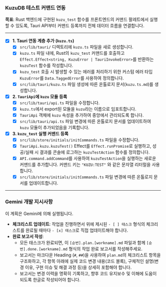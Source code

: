 ### KuzuDB 테스트 커맨드 연동

**목표**: Rust 백엔드에 구현된 `kuzu_test` 함수를 프론트엔드의 커맨드 팔레트에서 실행할 수 있도록, Tauri API부터 커맨드 등록까지 전체 데이터 흐름을 연결합니다.

---

- [x] **1. Tauri 연동 계층 추가 (`kuzu.ts`)**
    - [x] `src/lib/tauri/` 디렉토리에 `kuzu.ts` 파일을 새로 생성합니다.
    - [x] `kuzu.ts` 파일 내에, Rust의 `kuzu_test` 커맨드를 호출하고 `Effect.Effect<string, KuzuError | TauriInvokeError>`를 반환하는 `kuzuTest` 함수를 작성합니다.
    - [x] `kuzu_test` 호출 시 발생할 수 있는 에러를 처리하기 위한 커스텀 에러 타입 `KuzuError`를 `Data.TaggedError`를 사용하여 정의합니다.
    - [x] `src/lib/tauri/kuzu.ts` 파일 생성에 따른 온톨로지 문서(`kuzu.ts.md`)를 생성합니다.

- [x] **2. `TauriApi`에 `kuzu` 모듈 등록**
    - [x] `src/lib/tauri/api.ts` 파일을 수정합니다.
    - [x] `kuzu.ts`에서 export된 모듈을 `kuzu`라는 이름으로 임포트합니다.
    - [x] `TauriApi` 객체에 `kuzu` 속성을 추가하여 중앙에서 관리되도록 합니다.
    - [x] `src/lib/tauri/api.ts` 파일 변경에 따른 온톨로지 문서를 업데이트하여 `kuzu` 모듈이 추가되었음을 기록합니다.

- [x] **3. `kuzu_test` 실행 커맨드 등록**
    - [x] `src/lib/store/initials/initCommands.ts` 파일을 수정합니다.
    - [x] `TauriApi.kuzu.kuzuTest()` Effect를 `Effect.runPromise`로 실행하고, 성공/실패 시 결과를 콘솔에 로그하는 `kuzuTestAction` 함수를 정의합니다.
    - [x] `API.command.addCommand`를 사용하여 `kuzuTestAction`을 실행하는 새로운 커맨드를 추가합니다. 커맨드 키는 `"KUZU:TEST"` 와 같은 문자열 리터럴을 사용합니다.
    - [x] `src/lib/store/initials/initCommands.ts` 파일 변경에 따른 온톨로지 문서를 업데이트합니다.

---
### **Gemini 개발 지시사항**

이 계획은 Gemini에 의해 실행됩니다.

- **체크리스트 업데이트**: 작업을 진행하면서 위에 제시된 `- [ ] 태스크` 형식의 체크리스트를 완료될 때마다 `- [x] 태스크`로 직접 업데이트해야 합니다.
- **완료 보고서 작성**:
  - 모든 태스크가 완료되면, 이 `[순번].plan.[workname].md` 파일과 함께 `[순번].done.[workname].md` 형식의 작업 완료 보고서를 작성해주세요.
  - 보고서는 마크다운 Heading (`#`, `##`)을 사용하여 `plan.md`의 체크리스트 항목을 구조화하고, 각 항목 아래에 실제 코드 변경 내용(코드 블록), 구체적인 설명(변경 이유, 구현 이슈 및 해결 과정 등)을 상세히 포함해야 합니다.
  - 보고서는 변경 이력을 명확히 기록하고, 향후 코드 유지보수 및 이해에 도움이 되도록 한글로 작성되어야 합니다.
